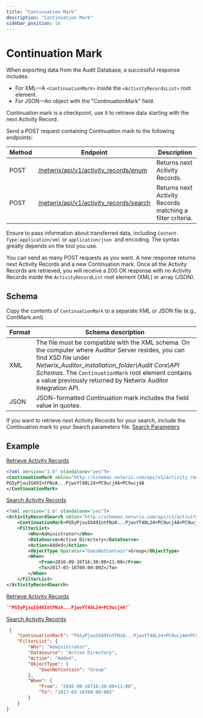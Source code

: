 ```yaml
---
title: "Continuation Mark"
description: "Continuation Mark"
sidebar_position: 10
---
```


# Continuation Mark

When exporting data from the Audit Database, a successful response includes:

- For XML—A `<ContinuationMark>` inside the `<ActivityRecordsList>` root element.
- For JSON—An object with the "ContinuationMark" field.

Continuation mark is a checkpoint, use it to retrieve data starting with the next Activity Record.

Send a POST request containing Continuation mark to the following endpoints:

| Method | Endpoint                                                                | Description                                               |
| ------ | ----------------------------------------------------------------------- | --------------------------------------------------------- |
| POST   | [/netwrix/api/v1/activity_records/enum ](/docs/auditor/10.8/api/retrieveactivityrecords.md) | Returns next Activity Records.                            |
| POST   | [/netwrix/api/v1/activity_records/search](/docs/auditor/10.8/api/searchactivityrecords.md)  | Returns next Activity Records matching a filter criteria. |

Ensure to pass information about transferred data, including `Content-Type:application/xml` or
`application/json `and encoding. The syntax greatly depends on the tool you use.

You can send as many POST requests as you want. A new response returns next Activity Records and a
new Continuation mark. Once all the Activity Records are retrieved, you will receive a 200 OK
response with no Activity Records inside the `ActivityRecordList` root element (XML) or array
(JSON).

## Schema

Copy the contents of `ContinuationMark` to a separate XML or JSON file (e.g., ContMark.xml).

| Format | Schema description                                                                                                                                                                                                                                                                                    |
| ------ | ----------------------------------------------------------------------------------------------------------------------------------------------------------------------------------------------------------------------------------------------------------------------------------------------------- |
| XML    | The file must be compatible with the XML schema. On the computer where Auditor Server resides, you can find XSD file under _Netwrix_Auditor_installation_folder\Audit Core\API Schemas_. The `ContinuationMark` root element contains a value previously returned by Netwrix Auditor Integration API. |
| JSON   | JSON-formatted Continuation mark includes the field value in quotes.                                                                                                                                                                                                                                  |

If you want to retrieve next Activity Records for your search, include the Continuation mark to your
Search parameters file. [Search Parameters](/docs/auditor/10.8/api/postdata/searchparameters.md)

## Example

[Retrieve Activity Records](/docs/auditor/10.8/api/retrieveactivityrecords.md)
```xml
<?xml version="1.0" standalone="yes"?>
<ContinuationMark xmlns="http://schemas.netwrix.com/api/v1/activity_records/"> 
PG5yPjxuIG49IntFNzA...PjwvYT48L24+PC9ucj4A+PC9ucj4A 
</ContinuationMark>
```


[Search Activity Records](/docs/auditor/10.8/api/searchactivityrecords.md)

```xml
<?xml version="1.0" standalone="yes"?>
<ActivityRecordSearch xmlns="http://schemas.netwrix.com/api/v1/activity_records/">
    <ContinuationMark>PG5yPjxuIG49IntFNzA...PjwvYT48L24+PC9ucj4A+PC9ucj4A</ContinuationMark>
    <FilterList>
        <Who>Administrator</Who>
        <DataSource>Active Directory</DataSource>
        <Action>Added</Action>
        <ObjectType Operator="DoesNotContain">Group</ObjectType>
        <When>
            <From>2016-09-16T16:30:00+11:00</From>
            <To>2017-03-16T00:00:00Z</To>
        </When>
    </FilterList>
</ActivityRecordSearch> 
```

[Retrieve Activity Records](/docs/auditor/10.8/api/retrieveactivityrecords.md)

```json
`"PG5yPjxuIG49IntFNzA...PjwvYT48L24+PC9ucj4A"`
```

[Search Activity Records](/docs/auditor/10.8/api/searchactivityrecords.md)

```json
 {
    "ContinuationMark": "PG5yPjxuIG49IntFNzA...PjwvYT48L24+PC9ucj4A+PC9ucj4A",
    "FilterList": {
        "Who": "Administrator",
        "DataSource": "Active Directory",
        "Action": "Added",
        "ObjectType": {
            "DoesNotContain": "Group"
        },
        "When": {
            "From": "2016-09-16T16:30:00+11:00",
            "To": "2017-03-16T00:00:00Z"
        }
    }
}
```